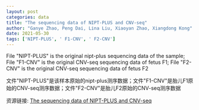 ```yaml
---
layout: post
categories: data
title: "The sequencing data of NIPT-PLUS and CNV-seq"
author: "Ganye Zhao, Peng Dai, Lina Liu, Xiaoyan Zhao, Xiangdong Kong"
date: 2021-05-30
tags: ['NIPT-PLUS', ' F1-CNV', ' F2-CNV']
---
```


File "NIPT-PLUS" is the original nipt-plus sequencing data of the sample; File "F1-CNV" is the original CNV-seq sequencing data of fetus F1; File "F2-CNV" is the original CNV-seq sequencing data of fetus F2

文件"NIPT-PLUS"是该样本原始的nipt-plus测序数据；文件"F1-CNV"是胎儿F1原始的CNV-seq测序数据；文件"F2-CNV"是胎儿F2原始的CNV-seq测序数据

资源链接: [The sequencing data of NIPT-PLUS and CNV-seq](https://doi.org/10.11922/sciencedb.00838)
